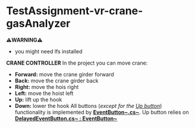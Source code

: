 # TestAssignment-vr-crane-gasAnalyzer


**⚠️WARNING⚠️**
- you might need lfs installed

**CRANE CONTROLLER**
In the project you can move crane:
- **Forward:** move the crane girder forward
- **Back:** move the crane girder back
- **Right:** move the hois right
- **Left:** move the hoist left
- **Up:** lift up the hook
- **Down:** lower the hook
All buttons (*except for the <u>Up button</u>*) functionality is implemented by <u>**EventButton~.cs~**</u>. Up button relies on <u>**DelayedEventButton.cs~ : EventButton~**</u>
